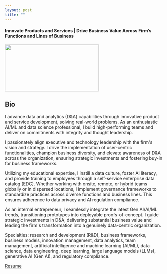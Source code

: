 ```yaml
---
layout: post
title: ""
---
```


#### Innovate Products and Services | Drive Business Value Across Firm’s Functions and Lines of Business

<img src="/assets/images/Wim_Verleyen_headshot.png"  width="300" height="150">

## Bio

I advance data and analytics (D&A) capabilities through innovative product and service development, solving real-world problems. As an enthusiastic AI/ML and data science professional, I build high-performing teams and deliver on commitments with integrity and thought leadership.

I passionately align executive and technology leadership with the firm's vision and strategy. I drive the implementation of user-centric functionalities, champion business diversity, and elevate awareness of D&A across the organization, ensuring strategic investments and fostering buy-in for business frameworks.

Utilizing my educational expertise, I instill a data culture, foster AI literacy, and provide training to employees through a self-service enterprise data catalog (EDC). Whether working with onsite, remote, or hybrid teams globally or in dispersed locations, I implement governance frameworks to standardize practices across diverse functions and business lines. This ensures adherence to data privacy and AI regulation compliance.

As an internal entrepreneur, I seamlessly integrate the latest Gen AI/AI/ML trends, transitioning prototypes into deployable proofs-of-concept. I guide strategic investments in D&A, delivering substantial business value and leading the firm's transformation into a genuinely data-centric organization.

Specialties: research and development (R&D), business frameworks, business models, innovation management, data analytics, team management, artificial intelligence and machine learning (AI/ML), data science, data engineering, deep learning, large language models (LLMs), generative AI (Gen AI), and regulatory compliance.

[Resume](/assets/pdfs/Verleyen_Wim_resume.pdf)
